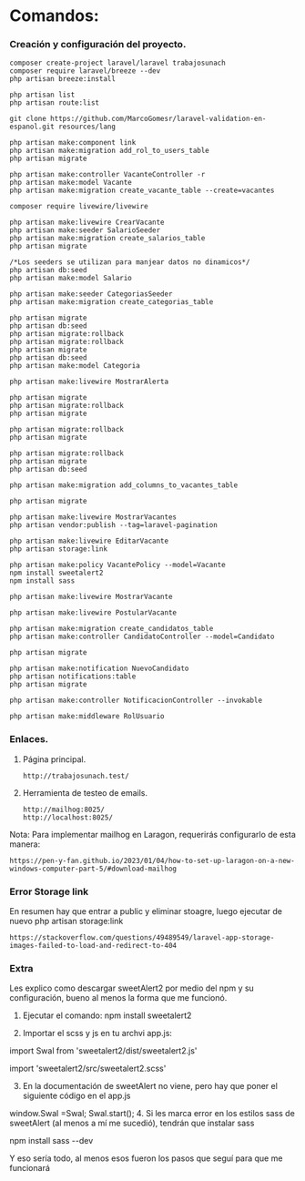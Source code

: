 # Comandos:

### Creación y configuración del proyecto.

    composer create-project laravel/laravel trabajosunach
    composer require laravel/breeze --dev
    php artisan breeze:install

    php artisan list
    php artisan route:list

    git clone https://github.com/MarcoGomesr/laravel-validation-en-espanol.git resources/lang

    php artisan make:component link
    php artisan make:migration add_rol_to_users_table
    php artisan migrate

    php artisan make:controller VacanteController -r
    php artisan make:model Vacante
    php artisan make:migration create_vacante_table --create=vacantes

    composer require livewire/livewire

    php artisan make:livewire CrearVacante
    php artisan make:seeder SalarioSeeder
    php artisan make:migration create_salarios_table
    php artisan migrate

    /*Los seeders se utilizan para manjear datos no dinamicos*/
    php artisan db:seed
    php artisan make:model Salario

    php artisan make:seeder CategoriasSeeder
    php artisan make:migration create_categorias_table

    php artisan migrate
    php artisan db:seed
    php artisan migrate:rollback
    php artisan migrate:rollback
    php artisan migrate
    php artisan db:seed
    php artisan make:model Categoria

    php artisan make:livewire MostrarAlerta

    php artisan migrate
    php artisan migrate:rollback
    php artisan migrate

    php artisan migrate:rollback
    php artisan migrate

    php artisan migrate:rollback
    php artisan migrate
    php artisan db:seed

    php artisan make:migration add_columns_to_vacantes_table

    php artisan migrate

    php artisan make:livewire MostrarVacantes
    php artisan vendor:publish --tag=laravel-pagination

    php artisan make:livewire EditarVacante
    php artisan storage:link

    php artisan make:policy VacantePolicy --model=Vacante
    npm install sweetalert2
    npm install sass

    php artisan make:livewire MostrarVacante

    php artisan make:livewire PostularVacante

    php artisan make:migration create_candidatos_table
    php artisan make:controller CandidatoController --model=Candidato

    php artisan migrate

    php artisan make:notification NuevoCandidato
    php artisan notifications:table
    php artisan migrate

    php artisan make:controller NotificacionController --invokable

    php artisan make:middleware RolUsuario

### Enlaces.

1.  Página principal.

        http://trabajosunach.test/

2.  Herramienta de testeo de emails.

        http://mailhog:8025/
        http://localhost:8025/

Nota: Para implementar mailhog en Laragon, requerirás configurarlo de esta manera:

    https://pen-y-fan.github.io/2023/01/04/how-to-set-up-laragon-on-a-new-windows-computer-part-5/#download-mailhog

### Error Storage link

En resumen hay que entrar a public y eliminar stoagre, luego ejecutar de nuevo php artisan storage:link

    https://stackoverflow.com/questions/49489549/laravel-app-storage-images-failed-to-load-and-redirect-to-404



### Extra

Les explico como descargar sweetAlert2 por medio del npm y su configuración, bueno al menos la forma que me funcionó.

1. Ejecutar el comando: npm install sweetalert2

2. Importar el scss y js en tu archvi app.js:

import Swal from 'sweetalert2/dist/sweetalert2.js'

import 'sweetalert2/src/sweetalert2.scss'

3. En la documentación de sweetAlert no viene, pero hay que poner el siguiente código en el app.js

window.Swal =Swal;
Swal.start(); 4. Si les marca error en los estilos sass de sweetAlert (al menos a mí me sucedió), tendrán que instalar sass

npm install sass --dev

Y eso sería todo, al menos esos fueron los pasos que seguí para que me funcionará
